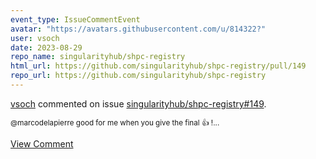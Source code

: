 ```yaml
---
event_type: IssueCommentEvent
avatar: "https://avatars.githubusercontent.com/u/814322?"
user: vsoch
date: 2023-08-29
repo_name: singularityhub/shpc-registry
html_url: https://github.com/singularityhub/shpc-registry/pull/149
repo_url: https://github.com/singularityhub/shpc-registry
---
```


<a href='https://github.com/vsoch' target='_blank'>vsoch</a> commented on issue <a href='https://github.com/singularityhub/shpc-registry/pull/149' target='_blank'>singularityhub/shpc-registry#149</a>.

<small>@marcodelapierre good for me when you give the final :+1: !...</small>

<a href='https://github.com/singularityhub/shpc-registry/pull/149' target='_blank'>View Comment</a>